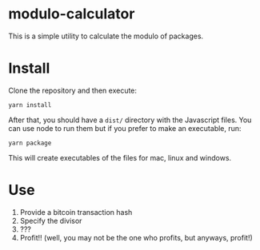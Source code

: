 # modulo-calculator

This is a simple utility to calculate the modulo of packages.

# Install

Clone the repository and then execute:

`yarn install`

After that, you should have a `dist/` directory with the Javascript files. You can use node to run them but if you prefer to make an executable, run:

`yarn package`

This will create executables of the files for mac, linux and windows.

# Use

1. Provide a bitcoin transaction hash
2. Specify the divisor
3. ???
4. Profit!! (well, you may not be the one who profits, but anyways, profit!)
